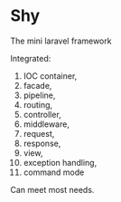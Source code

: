 # Shy

The mini laravel framework

Integrated:

1. IOC container, 
2. facade, 
3. pipeline, 
4. routing, 
5. controller, 
6. middleware, 
7. request, 
8. response, 
9. view, 
10. exception handling, 
11. command mode

Can meet most needs.